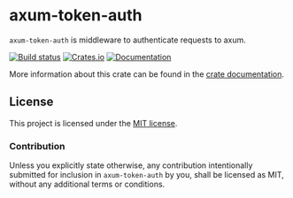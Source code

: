 # axum-token-auth

`axum-token-auth` is middleware to authenticate requests to axum.

[![Build status](https://github.com/strawlab/axum-token-auth/actions/workflows/CI.yml/badge.svg?branch=main)](https://github.com/strawlab/axum-token-auth/actions/workflows/CI.yml)
[![Crates.io](https://img.shields.io/crates/v/axum-token-auth)](https://crates.io/crates/axum-token-auth)
[![Documentation](https://docs.rs/axum-token-auth/badge.svg)](https://docs.rs/axum-token-auth)

More information about this crate can be found in the [crate documentation][docs].

## License

This project is licensed under the [MIT license][license].

### Contribution

Unless you explicitly state otherwise, any contribution intentionally submitted
for inclusion in `axum-token-auth` by you, shall be licensed as MIT, without any
additional terms or conditions.

[docs]: https://docs.rs/axum-token-auth
[license]: https://github.com/strawlab/axum-token-auth/blob/main/axum/LICENSE